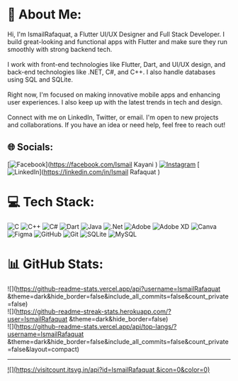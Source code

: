 # 💫 About Me:
Hi, I'm IsmailRafaquat, a Flutter UI/UX Designer and Full Stack Developer. I build great-looking and functional apps with Flutter and make sure they run smoothly with strong backend tech.<br><br>I work with front-end technologies like Flutter, Dart, and UI/UX design, and back-end technologies like .NET, C#, and C++. I also handle databases using SQL and SQLite.<br><br>Right now, I'm focused on making innovative mobile apps and enhancing user experiences. I also keep up with the latest trends in tech and design.<br><br>Connect with me on LinkedIn, Twitter, or email. I'm open to new projects and collaborations. If you have an idea or need help, feel free to reach out!


## 🌐 Socials:
[![Facebook](https://img.shields.io/badge/Facebook-%231877F2.svg?logo=Facebook&logoColor=white)](https://facebook.com/Ismail Kayani ) [![Instagram](https://img.shields.io/badge/Instagram-%23E4405F.svg?logo=Instagram&logoColor=white)](https://instagram.com/Ismail.rafaquat.757) [![LinkedIn](https://img.shields.io/badge/LinkedIn-%230077B5.svg?logo=linkedin&logoColor=white)](https://linkedin.com/in/Ismail Rafaquat ) 

# 💻 Tech Stack:
![C](https://img.shields.io/badge/c-%2300599C.svg?style=for-the-badge&logo=c&logoColor=white) ![C++](https://img.shields.io/badge/c++-%2300599C.svg?style=for-the-badge&logo=c%2B%2B&logoColor=white) ![C#](https://img.shields.io/badge/c%23-%23239120.svg?style=for-the-badge&logo=csharp&logoColor=white) ![Dart](https://img.shields.io/badge/dart-%230175C2.svg?style=for-the-badge&logo=dart&logoColor=white) ![Java](https://img.shields.io/badge/java-%23ED8B00.svg?style=for-the-badge&logo=openjdk&logoColor=white) ![.Net](https://img.shields.io/badge/.NET-5C2D91?style=for-the-badge&logo=.net&logoColor=white) ![Adobe](https://img.shields.io/badge/adobe-%23FF0000.svg?style=for-the-badge&logo=adobe&logoColor=white) ![Adobe XD](https://img.shields.io/badge/Adobe%20XD-470137?style=for-the-badge&logo=Adobe%20XD&logoColor=#FF61F6) ![Canva](https://img.shields.io/badge/Canva-%2300C4CC.svg?style=for-the-badge&logo=Canva&logoColor=white) ![Figma](https://img.shields.io/badge/figma-%23F24E1E.svg?style=for-the-badge&logo=figma&logoColor=white) ![GitHub](https://img.shields.io/badge/github-%23121011.svg?style=for-the-badge&logo=github&logoColor=white) ![Git](https://img.shields.io/badge/git-%23F05033.svg?style=for-the-badge&logo=git&logoColor=white) ![SQLite](https://img.shields.io/badge/sqlite-%2307405e.svg?style=for-the-badge&logo=sqlite&logoColor=white) ![MySQL](https://img.shields.io/badge/mysql-4479A1.svg?style=for-the-badge&logo=mysql&logoColor=white)
# 📊 GitHub Stats:
![](https://github-readme-stats.vercel.app/api?username=IsmailRafaquat &theme=dark&hide_border=false&include_all_commits=false&count_private=false)<br/>
![](https://github-readme-streak-stats.herokuapp.com/?user=IsmailRafaquat &theme=dark&hide_border=false)<br/>
![](https://github-readme-stats.vercel.app/api/top-langs/?username=IsmailRafaquat &theme=dark&hide_border=false&include_all_commits=false&count_private=false&layout=compact)

---
[![](https://visitcount.itsvg.in/api?id=IsmailRafaquat &icon=0&color=0)](https://visitcount.itsvg.in)

<!-- Proudly created with GPRM ( https://gprm.itsvg.in ) -->
